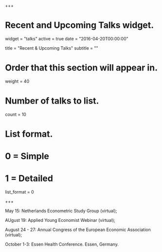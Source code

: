 +++
# Recent and Upcoming Talks widget.
widget = "talks"
active = true
date = "2016-04-20T00:00:00"

title = "Recent & Upcoming Talks"
subtitle = ""

# Order that this section will appear in.
weight = 40

# Number of talks to list.
count = 10

# List format.
#   0 = Simple
#   1 = Detailed
list_format = 0

+++

May 15: Netherlands Econometric Study Group (virtual);

AUgust 19: Applied Young Economist Webinar (virtual);

August 24 - 27: Annual Congress of the European Economic Association (virtual); 

October 1-3: Essen Health Conference. Essen, Germany. 
